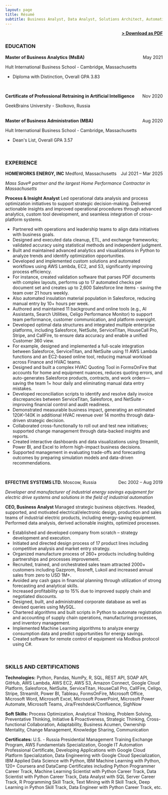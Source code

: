 ```yaml
---
layout: page
title: Résumé
subtitle: Business Analyst, Data Analyst, Solutions Architect, Automation Engineer, Operations Analyst
---
```


<span style="float: right; "><a href="{{ '/assets/resume.pdf' | prepend: site.baseurl }}"><strong>> Download as PDF</strong></a> </span>
<br>

### EDUCATION

**Master of Business Analytics (MsBA)** <span style="float: right; ">May 2021</span>

Hult International Business School - Cambridge, Massachusetts

- Diploma with Distinction, Overall GPA 3.83  
<br>

**Certificate of Professional Retraining in Artificial Intelligence** <span style="float: right; ">Nov 2020</span>

GeekBrains University - Skolkovo, Russia  
<br>
 
**Master of Business Administration (MBA)** <span style="float: right; ">Aug 2020</span>

Hult International Business School - Cambridge, Massachusetts

- Dean&#39;s List, Overall GPA 3.57  
<br>

### EXPERIENCE

**HOMEWORKS ENERGY, INC** Medford, Massachusetts <span style="float: right; ">Jul 2021 – Mar 2025</span>

_Mass Save® partner and the largest Home Performance Contractor in Massachusetts_

**Process & Insight Analyst** Led operational data analysis and process optimization initiatives to support strategic decision-making. Delivered actionable insights and improved operational procedures through advanced analytics, custom tool development, and seamless integration of cross-platform systems.


- Partnered with operations and leadership teams to align data initiatives with business goals.
- Designed and executed data cleanup, ETL, and exchange frameworks; validated accuracy using statistical methods and independent judgment.
- Built and maintained advanced analytics and visualizations in Python to analyze trends and identify optimization opportunities.
- Developed and implemented custom solutions and automated workflows using AWS Lambda, EC2, and S3, significantly improving process efficiency.
 - For instance, created validation software that parses PDF documents with complex layouts, performs up to 17 automated checks per document set and creates up to 2,600 Salesforce line items - saving the team over 21 hours weekly.
 - Also automated insulation material population in Salesforce, reducing manual entry by 10+ hours per week.
- Authored and maintained 11 background and online tools (e.g., AI Assistants, Search Utilities, Celigo Performance Monitor) to support team performance, customer communication, and platform oversight.
- Developed optimal data structures and integrated multiple enterprise platforms, including Salesforce, NetSuite, ServiceTitan, HouseCall Pro, Stripe, and CallFire, to ensure data accuracy and enable a unified Customer 360 view.
 - For example, designed and implemented a full-scale integration between Salesforce, ServiceTitan, and NetSuite using 11 AWS Lambda functions and an EC2-based online tool, reducing manual workload across Finance and HVAC teams.
- Designed and built a complex HVAC Quoting Tool in FormsOnFire that accounts for home and equipment nuances, reduces quoting errors, and auto-generates Salesforce products, contracts, and work orders—saving the team 1+ hour daily and eliminating manual data entry mistakes.
- Developed reconciliation scripts to identify and resolve daily invoice discrepancies between ServiceTitan, Salesforce, and NetSuite - improving financial control and audit readiness.
- Demonstrated measurable business impact, generating an estimated $120K–$140K in additional HVAC revenue over 14 months through data-driven strategic decision.
- Collaborated cross-functionally to roll out and test new initiatives; supported change management through data-backed insights and reports.
- Created interactive dashboards and data visualizations using Streamlit, Power BI, and Excel to inform high-impact business decisions.
- Supported management in evaluating trade-offs and forecasting outcomes by preparing simulation models and data-driven recommendations.
<br>

**EFFECTIVE SYSTEMS LTD.** Moscow, Russia <span style="float: right; ">Dec 2002 – Aug 2019</span>

_Developer and manufacturer of industrial energy savings equipment for electric drive systems and solutions in the field of industrial automation_

**CEO, Business Analyst** Managed strategic business objectives. Headed, supported, and motivated electrical/electronic design, production and sales teams of industrial electric products, including energy-saving equipment. Performed data analysis, derived actionable insights, optimized processes.


- Established and developed company from scratch – strategy development and execution.
- Initiated and directed design process of 17 product lines including competitive analysis and market entry strategy.
- Organized manufacture process of 260+ products including building partnerships and processes improvement.
- Recruited, trained, and orchestrated sales team attracted 2000+ customers including Gazprom, Rosneft, Lukoil and increased annual sales from zero to USD 1M+.
- Avoided any cash gaps in financial planning through utilization of strong forecasting and analytical skills.
- Increased profitability up to 15% due to improved supply chain and negotiated discounts.
- Designed, built, and administrated corporate database as well as devised queries using MySQL.
- Chartered algorithms and built scripts in Python to automate registration and accounting of supply chain operations, manufacturing processes, and inventory management.
- Implemented Machine Learning algorithms to analyze energy consumption data and predict opportunities for energy savings.
- Created software for remote control of equipment via Modbus protocol using C#.  
<br>


### SKILLS AND CERTIFICATIONS

**Technologies:** Python, Pandas, NumPy, R, SQL, REST API, SOAP API, GitHub, AWS Lambda, AWS EC2, AWS S3, Amazon Connect, Google Cloud Platform, Salesforce, NetSuite, ServiceTitan, HouseCall Pro, CallFire, Celigo, Stripe, Streamlit, Power BI, Tableau, FormsOnFire, Microsoft Office, Microsoft Word, Microsoft Excel, Microsoft PowerPoint, Microsoft Power Automate, Microsoft Teams, Jira/Freshdesk/Confluence, SighNow  

**Soft Skills:** Process Optimization, Analytical Thinking, Problem Solving, Preventative Thinking, Initiative & Proactiveness, Strategic Thinking, Cross-functional Collaboration, Adaptability, Business Acumen, Ownership Mentality, Change Management, Knowledge Sharing, Communication

**Certificates:** U.S. - Russia Presidential Management Training Exchange Program, AWS Fundamentals Specialization, Google IT Automation Professional Certificate, Developing Applications with Google Cloud Platform Specialization, Data Engineering with Google Cloud Specialization, IBM Applied Data Science with Python, IBM Machine Learning with Python, 120+ Coursera and DataCamp Certificates including Python Programmer Career Track, Machine Learning Scientist with Python Career Track, Data Scientist with Python Career Track, Data Analyst with SQL Server Career Track, R Programming Skill Track, Text Mining with R Skill Track, Deep Learning in Python Skill Track, Data Engineer with Python Career Track, etc.
<br><br>
